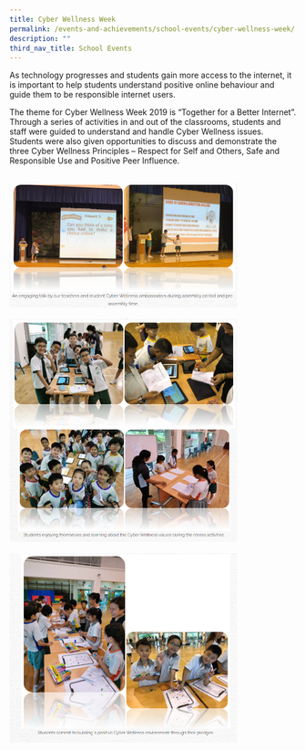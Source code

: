 ```yaml
---
title: Cyber Wellness Week
permalink: /events-and-achievements/school-events/cyber-wellness-week/
description: ""
third_nav_title: School Events
---
```

As technology progresses and students gain more access to the internet, it is important to help students understand positive online behaviour and guide them to be responsible internet users.  
  
The theme for Cyber Wellness Week 2019 is “Together for a Better Internet”. Through a series of activities in and out of the classrooms, students and staff were guided to understand and handle Cyber Wellness issues. Students were also given opportunities to discuss and demonstrate the three Cyber Wellness Principles – Respect for Self and Others, Safe and Responsible Use and Positive Peer Influence.

<br>
<img src="/images/cyber1.png" 
         style="width:400px"
			/>
<br>
<br>
<img src="/images/cyber2.png" 
         style="width:400px"
			/>
<br>
<br>
<img src="/images/cyber3.png" 
         style="width:400px"
			/>
<br>